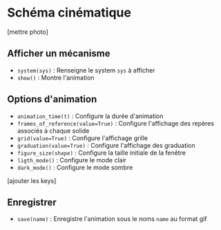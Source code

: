 # Schéma cinématique

[mettre photo]

## Afficher un mécanisme

- `system(sys)` : Renseigne le system `sys` à afficher 
- `show()` : Montre l'animation

## Options d'animation

- `animation_time(t)` : Configure la durée d'animation
- `frames_of_reference(value=True)` : Configure l'affichage des repères associés à chaque solide
- `grid(value=True)` : Configure l'affichage grille
- `graduation(value=True)` : Configure l'affichage des graduation
- `figure_size(shape)` : Configure la taille initiale de la fenêtre
- `ligth_mode()` : Configure le mode clair
- `dark_mode()` : Configure le mode sombre

[ajouter les keys]

## Enregistrer

- `save(name)` : Enregistre l'animation sous le noms `name` au format gif

